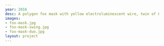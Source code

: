 ```yaml
---
year: 2016
desc: A polygon fox mask with yellow electroluminescent wire, twin of Lulu's. Photo credit to the inimitable Kris Cheng. Mask design from Wintercroft.
images:
- fox-mask.jpg
- fox-mask-swing.jpg
- fox-mask-duo.jpg
layout: project
---
```


